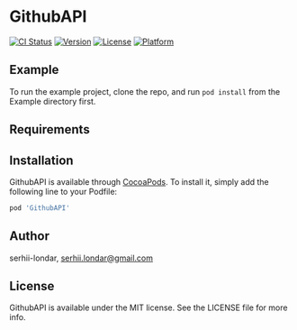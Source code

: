 # GithubAPI

[![CI Status](http://img.shields.io/travis/serhii-londar/GithubAPI.svg?style=flat)](https://travis-ci.org/serhii-londar/GithubAPI)
[![Version](https://img.shields.io/cocoapods/v/GithubAPI.svg?style=flat)](http://cocoapods.org/pods/GithubAPI)
[![License](https://img.shields.io/cocoapods/l/GithubAPI.svg?style=flat)](http://cocoapods.org/pods/GithubAPI)
[![Platform](https://img.shields.io/cocoapods/p/GithubAPI.svg?style=flat)](http://cocoapods.org/pods/GithubAPI)

## Example

To run the example project, clone the repo, and run `pod install` from the Example directory first.

## Requirements

## Installation

GithubAPI is available through [CocoaPods](http://cocoapods.org). To install
it, simply add the following line to your Podfile:

```ruby
pod 'GithubAPI'
```

## Author

serhii-londar, serhii.londar@gmail.com

## License

GithubAPI is available under the MIT license. See the LICENSE file for more info.
